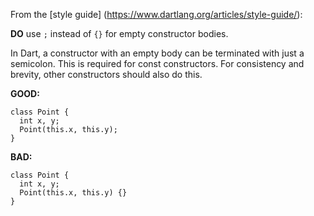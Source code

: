 From the [style guide] (https://www.dartlang.org/articles/style-guide/):

**DO** use ```;``` instead of ```{}``` for empty constructor bodies.

In Dart, a constructor with an empty body can be terminated with just a semicolon. This is required for const constructors. For consistency and brevity, other constructors should also do this.

**GOOD:**
```
class Point { 
  int x, y; 
  Point(this.x, this.y);
}
```

**BAD:**
```
class Point { 
  int x, y;
  Point(this.x, this.y) {}
}
```
